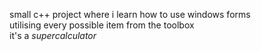 small c++ project where i learn how to use windows forms  
utilising every possible item from the toolbox  
it's a *supercalculator*  
